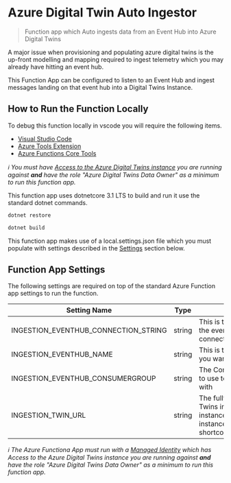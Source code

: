 
# Azure Digital Twin Auto Ingestor
> Function app which Auto ingests data from an Event Hub into Azure Digital Twins

A major issue when provisioning and populating azure digital twins is the up-front modelling and mapping required to ingest telemetry which you may already have hitting an event hub. 

This Function App can be configured to listen to an Event Hub and ingest messages landing on that event hub into a Digital Twins Instance.

## How to Run the Function Locally

To debug this function locally in vscode you will require the following items.

 - [Visual Studio Code](https://code.visualstudio.com/)
 - [Azure Tools Extension](https://marketplace.visualstudio.com/items?itemName=ms-vscode.vscode-node-azure-pack)
 - [Azure Functions Core Tools](https://github.com/Azure/azure-functions-core-tools#installing)
 
  _ℹ️ You must have [Access to the Azure Digital Twins instance](https://docs.microsoft.com/en-us/azure/digital-twins/how-to-set-up-instance-powershell#set-up-user-access-permissions "More on how to grand access to an Azure Digital Twins Instance can be found here.") you are running against __and__ have the role "Azure Digital Twins Data Owner" as a minimum to run this function app._

This function app uses dotnetcore 3.1 LTS to build and run it use the standard dotnet commands.

```sh
dotnet restore
```

```sh
dotnet build
```

This function app makes use of a local.settings.json file which you must populate with settings described in the [Settings](#Function_App_Settings) section below.

## Function App Settings

The following settings are required on top of the standard Azure Function app settings to run the function.

| Setting Name | Type | Description |
| ------------ | ---- | ----------- |
| INGESTION_EVENTHUB_CONNECTION_STRING | string | This is the connection string for the event hub you want to connect to |
| INGESTION_EVENTHUB_NAME | string | This is the name of the event hub you want to connect to |
| INGESTION_EVENTHUB_CONSUMERGROUP | string | The Consumer Group you want to use to listen to the event hub with |
| INGESTION_TWIN_URL | string | The fully qualified Azure Digital Twins instance url https://\<your-instance-name\>.api.\<your-instance-location-shortcode\>.digitaltwins.azure.net

  _ℹ️ The Azure Functiona App must run with a [Managed Identity](https://docs.microsoft.com/en-us/azure/active-directory/managed-identities-azure-resources/overview "Find out more about Azure Managed Identities Here") which has Access to the Azure Digital Twins instance you are running against __and__ have the role "Azure Digital Twins Data Owner" as a minimum to run this function app._

